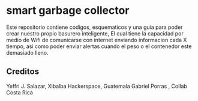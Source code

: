 # smart garbage collector

Este repositorio contiene codigos, esquematicos y una guia para poder crear nuestro propio basurero inteligente,
El cual tiene la capacidad por medio de Wifi de comunicarse con internet enviando informacion cada X tiempo, asi como 
poder enviar alertas cuando el peso o el contenedor este demasiado lleno.


## Creditos 
Yeffri J. Salazar, Xibalba Hackerspace, Guatemala
Gabriel Porras , Collab Costa Rica
